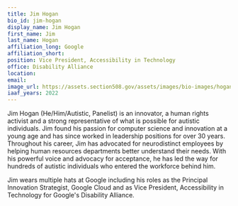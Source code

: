 ```yaml
---
title: Jim Hogan
bio_id: jim-hogan
display_name: Jim Hogan
first_name: Jim
last_name: Hogan
affiliation_long: Google
affiliation_short: 
position: Vice President, Accessibility in Technology
office: Disability Alliance
location: 
email: 
image_url: https://assets.section508.gov/assets/images/bio-images/hogan-jim.png
iaaf_years: 2022
---
```

Jim Hogan (He/Him/Autistic, Panelist) is an innovator, a human rights activist and a strong representative of what is possible for autistic individuals. Jim found his passion for computer science and innovation at a young age and has since worked in leadership positions for over 30 years. Throughout his career, Jim has advocated for neurodistinct employees by helping human resources departments better understand their needs. With his powerful voice and advocacy for acceptance, he has led the way for hundreds of autistic individuals who entered the workforce behind him.

Jim wears multiple hats at Google including his roles as the Principal Innovation Strategist, Google Cloud and as Vice President, Accessibility in Technology for Google's Disability Alliance.